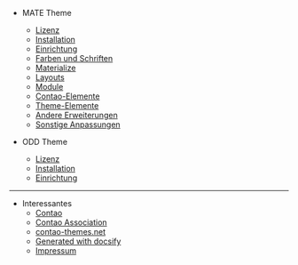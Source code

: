 
- MATE Theme

  - [Lizenz](mate-lizenz.md)
  - [Installation](mate-installation.md)
  - [Einrichtung](mate-einrichtung.md)
  - [Farben und Schriften](mate-farben-und-schriften.md)
  - [Materialize](mate-materialize.md)
  - [Layouts](mate-layouts.md)
  - [Module](mate-module.md)
  - [Contao-Elemente](mate-inhaltselemente.md)
  - [Theme-Elemente](mate-theme-elemente.md)
  - [Andere Erweiterungen](mate-erweiterungen.md)
  - [Sonstige Anpassungen](mate-sonstige-anpassungen.md)

- ODD Theme

  - [Lizenz](odd-lizenz.md)
  - [Installation](odd-installation.md)
  - [Einrichtung](odd-einrichtung.md)

---

- Interessantes
  - [Contao](https://www.contao.org)
  - [Contao Association](https://association.contao.org/)
  - [contao-themes.net](https://contao-themes.net)
  - [Generated with docsify](https://docsify.js.org)
  - [Impressum](https://contao-themes.net/impressum.html)
